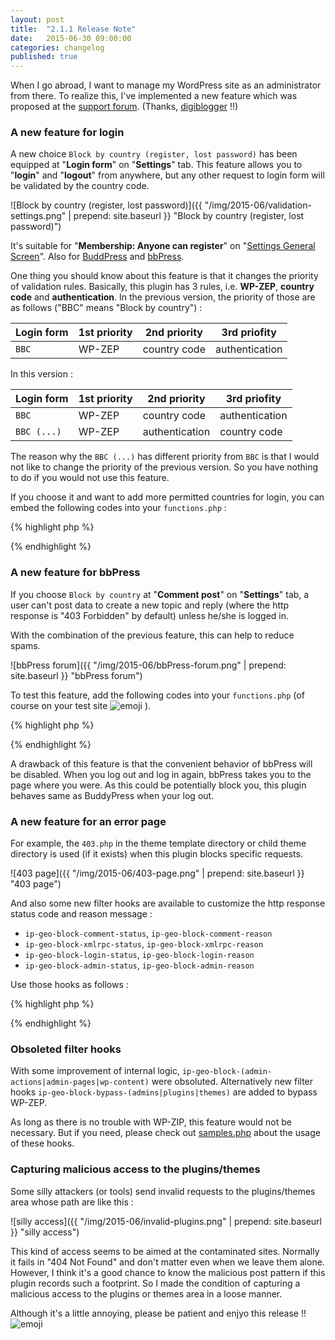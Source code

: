 ```yaml
---
layout: post
title:  "2.1.1 Release Note"
date:   2015-06-30 09:00:00
categories: changelog
published: true
---
```


When I go abroad, I want to manage my WordPress site as an administrator from 
there. To realize this, I've implemented a new feature which was proposed at 
the [support forum][Asking-extending]. (Thanks, [digiblogger][digiblogger]
!!)

<!--more-->

### A new feature for login ###

A new choice `Block by country (register, lost password)` has been equipped at 
"**Login form**" on "**Settings**" tab. This feature allows you to "**login**" 
and "**logout**" from anywhere, but any other request to login form will be 
validated by the country code.

![Block by country (register, lost password)]({{ "/img/2015-06/validation-settings.png" | prepend: site.baseurl }}
 "Block by country (register, lost password)")

It's suitable for "**Membership: Anyone can register**" on 
"[Settings General Screen][general-settings]". Also for [BuddPress][BuddyPress] 
and [bbPress][bbPress].

One thing you should know about this feature is that it changes the priority of 
validation rules. Basically, this plugin has 3 rules, i.e. **WP-ZEP**, 
**country code** and **authentication**. In the previous version, the priority 
of those are as follows ("BBC" means "Block by country") :

<div class="table-responsive">
  <table class="table">
    <thead>
      <tr>
        <th>Login form</th>
        <th>1st priority</th>
        <th>2nd priority</th>
        <th>3rd priofity</th>
      </tr>
    </thead>
    <tbody>
      <tr>
        <td><code>BBC</code></td>
        <td>WP-ZEP</td>
        <td>country code</td>
        <td>authentication</td>
      </tr>
    </tbody>
  </table>
</div>

In this version :

<div class="table-responsive">
  <table class="table">
    <thead>
      <tr>
        <th>Login form</th>
        <th>1st priority</th>
        <th>2nd priority</th>
        <th>3rd priofity</th>
      </tr>
    </thead>
    <tbody>
      <tr>
        <td><code>BBC</code></td>
        <td>WP-ZEP</td>
        <td>country code</td>
        <td>authentication</td>
      </tr>
      <tr>
        <td><code>BBC (...)</code></td>
        <td>WP-ZEP</td>
        <td>authentication</td>
        <td>country code</td>
      </tr>
    </tbody>
  </table>
</div>

The reason why the `BBC (...)` has different priority from `BBC` is that I would 
not like to change the priority of the previous version. So you have nothing to 
do if you would not use this feature.

If you choose it and want to add more permitted countries for login, you can 
embed the following codes into your `functions.php` :

{% highlight php %}
<?php
function my_whitelist( $validate ) {
    $whitelist = array(
        'JP', 'US', // should be upper case
    );

    $validate['result'] = 'blocked';

    if ( in_array( $validate['code'], $whitelist ) )
        $validate['result'] = 'passed';

    return $validate;
}
add_filter( 'ip-geo-block-login', 'my_whitelist' );
?>
{% endhighlight %}

### A new feature for bbPress ###

If you choose `Block by country` at "**Comment post**" on "**Settings**" tab, 
a user can't post data to create a new topic and reply (where the http response 
is "403 Forbidden" by default) unless he/she is logged in.

With the combination of the previous feature, this can help to reduce spams.

![bbPress forum]({{ "/img/2015-06/bbPress-forum.png" | prepend: site.baseurl }}
 "bbPress forum")

To test this feature, add the following codes into your `functions.php` 
(of course on your test site <span class="emoji">
![emoji](https://assets-cdn.github.com/images/icons/emoji/unicode/1f609.png)
</span>).


{% highlight php %}
<?php
function my_replace_ip( $ip ) {
    return '98.139.183.24'; // yahoo.com
}
add_filter( 'ip-geo-block-ip-addr', 'my_replace_ip' );
?>
{% endhighlight %}

A drawback of this feature is that the convenient behavior of bbPress will be 
disabled. When you log out and log in again, bbPress takes you to the page 
where you were. As this could be potentially block you, this plugin behaves 
same as BuddyPress when your log out.

### A new feature for an error page ###

For example, the `403.php` in the theme template directory or child theme 
directory is used (if it exists) when this plugin blocks specific requests.

![403 page]({{ "/img/2015-06/403-page.png" | prepend: site.baseurl }}
 "403 page")

And also some new filter hooks are available to customize the http response 
status code and reason message :

* `ip-geo-block-comment-status`, `ip-geo-block-comment-reason`
* `ip-geo-block-xmlrpc-status`, `ip-geo-block-xmlrpc-reason`
* `ip-geo-block-login-status`, `ip-geo-block-login-reason`
* `ip-geo-block-admin-status`, `ip-geo-block-admin-reason`

Use those hooks as follows :

{% highlight php %}
<?php
function my_login_status( $code ) {
    return 503;
}
function my_login_reason( $msg ) {
    return "Sorry, this service is unavailable.";
}
add_filter( 'ip-geo-block-login-status', 'my_login_status' );
add_filter( 'ip-geo-block-login-reason', 'my_login_reason' );
?>
{% endhighlight %}

### Obsoleted filter hooks ###

With some improvement of internal logic, 
`ip-geo-block-(admin-actions|admin-pages|wp-content)` were obsoluted.
Alternatively new filter hooks `ip-geo-block-bypass-(admins|plugins|themes)` 
are added to bypass WP-ZEP.

As long as there is no trouble with WP-ZIP, this feature would not be necessary.
But if you need, please check out [samples.php][samples.php] about the usage of 
these hooks.

### Capturing malicious access to the plugins/themes ###

Some silly attackers (or tools) send invalid requests to the plugins/themes 
area whose path are like this :

![silly access]({{ "/img/2015-06/invalid-plugins.png" | prepend: site.baseurl }}
 "silly access")

This kind of access seems to be aimed at the contaminated sites. Normally it 
fails in "404 Not Found" and don't matter even when we leave them alone.
However, I think it's a good chance to know the malicious post pattern if this 
plugin records such a footprint. So I made the condition of capturing a 
malicious access to the plugins or themes area in a loose manner.

Although it's a little annoying, please be patient and enjyo this release !!
<span class="emoji">
![emoji](https://assets-cdn.github.com/images/icons/emoji/unicode/1f604.png)
</span>

[digiblogger]:      https://wordpress.org/support/profile/digiblogger "WordPress › Support » digiblogger"
[general-settings]: https://codex.wordpress.org/Settings_General_Screen "Settings General Screen « WordPress Codex"
[BuddyPress]:       https://wordpress.org/plugins/buddypress/ "WordPress › BuddyPress « WordPress Plugins"
[bbPress]:          https://wordpress.org/plugins/bbpress/ "WordPress › bbPress « WordPress Plugins"
[IP-Geo-Block]:     https://wordpress.org/plugins/ip-geo-block/ "WordPress › IP Geo Block « WordPress Plugins"
[Asking-extending]: https://wordpress.org/support/topic/asking-for-extending "WordPress › Support » Asking for extending"
[samples.php]:      https://github.com/tokkonopapa/WordPress-IP-Geo-Block/blob/master/ip-geo-block/samples.php "WordPress-IP-Geo-Block/samples.php at master - tokkonopapa/WordPress-IP-Geo-Block - GitHub"
